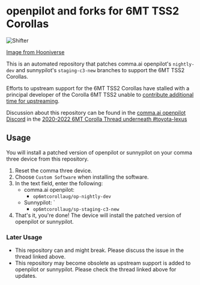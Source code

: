 # openpilot and forks for 6MT TSS2 Corollas

![Shifter](https://github.com/user-attachments/assets/a7f471e8-0e70-4f9c-aac2-6d69815745ab)

[Image from Hooniverse](https://www.hooniverse.com/2020-toyota-corolla-is-all-about-savethemanuals-but-will-you-buy-it/)

This is an automated repository that patches comma.ai openpilot's `nightly-dev` and sunnypilot's `staging-c3-new` branches to support the 6MT TSS2 Corollas.

Efforts to upstream support for the 6MT TSS2 Corollas have stalled with a principal developer of the Corolla 6MT TSS2 unable to [contribute additional time for upstreaming](https://discord.com/channels/469524606043160576/1391211035796439163/1391232320790331472).

Discussion about this repository can be found in the [comma.ai openpilot Discord](https://discord.comma.ai) in the [2020-2022 6MT Corolla Thread underneath #toyota-lexus](https://discord.com/channels/469524606043160576/1391211035796439163)

## Usage

You will install a patched version of openpilot or sunnypilot on your comma three device from this repository.

1. Reset the comma three device.
2. Choose `Custom Software` when installing the software.
3. In the text field, enter the following:
   * comma.ai openpilot:
     * `op6mtcorollaug/op-nightly-dev`
   * Sunnypilot: `
     * `op6mtcorollaug/sp-staging-c3-new`
4. That's it, you're done! The device will install the patched version of openpilot or sunnypilot.

### Later Usage

* This repository can and might break. Please discuss the issue in the thread linked above.
* This repository may become obsolete as upstream support is added to openpilot or sunnypilot. Please check the thread linked above for updates.